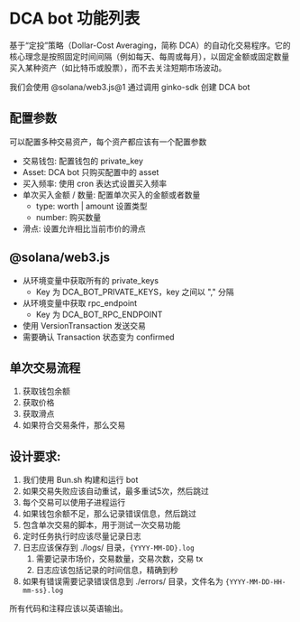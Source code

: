 # DCA bot 功能列表

基于“定投”策略（Dollar-Cost Averaging，简称 DCA）的自动化交易程序。它的核心理念是按照固定时间间隔（例如每天、每周或每月），以固定金额或固定数量买入某种资产（如比特币或股票），而不去关注短期市场波动。

我们会使用 @solana/web3.js@1 通过调用 ginko-sdk 创建 DCA bot

## 配置参数

可以配置多种交易资产，每个资产都应该有一个配置参数

- 交易钱包: 配置钱包的 private_key
- Asset: DCA bot 只购买配置中的 asset
- 买入频率: 使用 cron 表达式设置买入频率
- 单次买入金额 / 数量: 配置单次买入的金额或者数量
  - type: worth | amount 设置类型
  - number: 购买数量
- 滑点: 设置允许相比当前市价的滑点

## @solana/web3.js

- 从环境变量中获取所有的 private_keys
  - Key 为 DCA_BOT_PRIVATE_KEYS，key 之间以 "," 分隔
- 从环境变量中获取 rpc_endpoint
  - Key 为 DCA_BOT_RPC_ENDPOINT
- 使用 VersionTransaction 发送交易
- 需要确认 Transaction 状态变为 confirmed

## 单次交易流程

1. 获取钱包余额
2. 获取价格
3. 获取滑点
4. 如果符合交易条件，那么交易

## 设计要求:

1. 我们使用 Bun.sh 构建和运行 bot
2. 如果交易失败应该自动重试，最多重试5次，然后跳过
3. 每个交易可以使用子进程运行
4. 如果钱包余额不足，那么记录错误信息，然后跳过
5. 包含单次交易的脚本，用于测试一次交易功能
6. 定时任务执行时应该尽量记录日志
7. 日志应该保存到 ./logs/ 目录，`{YYYY-MM-DD}.log`
   1. 需要记录市场价，交易数量，交易次数，交易 tx
   2. 日志应该包括记录的时间信息，精确到秒
8. 如果有错误需要记录错误信息到 ./errors/ 目录，文件名为 `{YYYY-MM-DD-HH-mm-ss}.log`

所有代码和注释应该以英语输出。